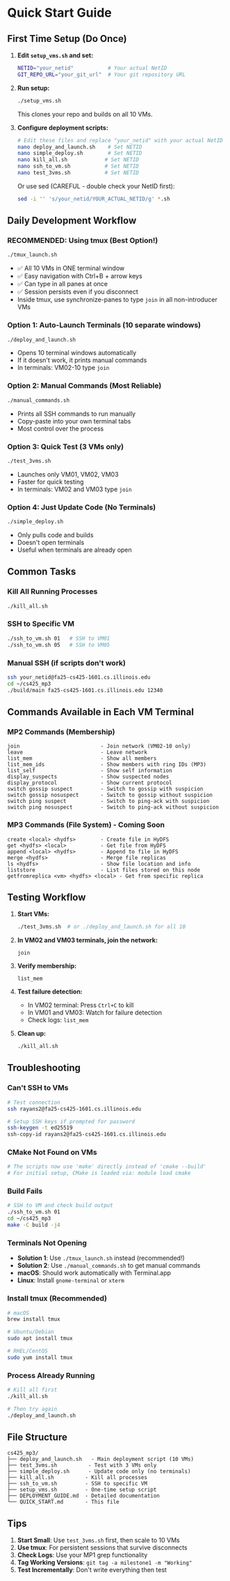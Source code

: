 # Quick Start Guide

## First Time Setup (Do Once)

1. **Edit `setup_vms.sh` and set:**
   ```bash
   NETID="your_netid"           # Your actual NetID
   GIT_REPO_URL="your_git_url"  # Your git repository URL
   ```

2. **Run setup:**
   ```bash
   ./setup_vms.sh
   ```
   This clones your repo and builds on all 10 VMs.

3. **Configure deployment scripts:**
   ```bash
   # Edit these files and replace "your_netid" with your actual NetID
   nano deploy_and_launch.sh    # Set NETID
   nano simple_deploy.sh        # Set NETID
   nano kill_all.sh            # Set NETID
   nano ssh_to_vm.sh           # Set NETID
   nano test_3vms.sh           # Set NETID
   ```

   Or use sed (CAREFUL - double check your NetID first):
   ```bash
   sed -i '' 's/your_netid/YOUR_ACTUAL_NETID/g' *.sh
   ```

## Daily Development Workflow

### RECOMMENDED: Using tmux (Best Option!)
```bash
./tmux_launch.sh
```
- ✅ All 10 VMs in ONE terminal window
- ✅ Easy navigation with Ctrl+B + arrow keys
- ✅ Can type in all panes at once
- ✅ Session persists even if you disconnect
- Inside tmux, use synchronize-panes to type `join` in all non-introducer VMs

### Option 1: Auto-Launch Terminals (10 separate windows)
```bash
./deploy_and_launch.sh
```
- Opens 10 terminal windows automatically
- If it doesn't work, it prints manual commands
- In terminals: VM02-10 type `join`

### Option 2: Manual Commands (Most Reliable)
```bash
./manual_commands.sh
```
- Prints all SSH commands to run manually
- Copy-paste into your own terminal tabs
- Most control over the process

### Option 3: Quick Test (3 VMs only)
```bash
./test_3vms.sh
```
- Launches only VM01, VM02, VM03
- Faster for quick testing
- In terminals: VM02 and VM03 type `join`

### Option 4: Just Update Code (No Terminals)
```bash
./simple_deploy.sh
```
- Only pulls code and builds
- Doesn't open terminals
- Useful when terminals are already open

## Common Tasks

### Kill All Running Processes
```bash
./kill_all.sh
```

### SSH to Specific VM
```bash
./ssh_to_vm.sh 01   # SSH to VM01
./ssh_to_vm.sh 05   # SSH to VM05
```

### Manual SSH (if scripts don't work)
```bash
ssh your_netid@fa25-cs425-1601.cs.illinois.edu
cd ~/cs425_mp3
./build/main fa25-cs425-1601.cs.illinois.edu 12340
```

## Commands Available in Each VM Terminal

### MP2 Commands (Membership)
```
join                          - Join network (VM02-10 only)
leave                         - Leave network
list_mem                      - Show all members
list_mem_ids                  - Show members with ring IDs (MP3)
list_self                     - Show self information
display_suspects              - Show suspected nodes
display_protocol              - Show current protocol
switch gossip suspect         - Switch to gossip with suspicion
switch gossip nosuspect       - Switch to gossip without suspicion
switch ping suspect           - Switch to ping-ack with suspicion
switch ping nosuspect         - Switch to ping-ack without suspicion
```

### MP3 Commands (File System) - Coming Soon
```
create <local> <hydfs>        - Create file in HyDFS
get <hydfs> <local>           - Get file from HyDFS
append <local> <hydfs>        - Append to file in HyDFS
merge <hydfs>                 - Merge file replicas
ls <hydfs>                    - Show file location and info
liststore                     - List files stored on this node
getfromreplica <vm> <hydfs> <local> - Get from specific replica
```

## Testing Workflow

1. **Start VMs:**
   ```bash
   ./test_3vms.sh  # or ./deploy_and_launch.sh for all 10
   ```

2. **In VM02 and VM03 terminals, join the network:**
   ```
   join
   ```

3. **Verify membership:**
   ```
   list_mem
   ```

4. **Test failure detection:**
   - In VM02 terminal: Press `Ctrl+C` to kill
   - In VM01 and VM03: Watch for failure detection
   - Check logs: `list_mem`

5. **Clean up:**
   ```bash
   ./kill_all.sh
   ```

## Troubleshooting

### Can't SSH to VMs
```bash
# Test connection
ssh rayans2@fa25-cs425-1601.cs.illinois.edu

# Setup SSH keys if prompted for password
ssh-keygen -t ed25519
ssh-copy-id rayans2@fa25-cs425-1601.cs.illinois.edu
```

### CMake Not Found on VMs
```bash
# The scripts now use 'make' directly instead of 'cmake --build'
# For initial setup, CMake is loaded via: module load cmake
```

### Build Fails
```bash
# SSH to VM and check build output
./ssh_to_vm.sh 01
cd ~/cs425_mp3
make -C build -j4
```

### Terminals Not Opening
- **Solution 1**: Use `./tmux_launch.sh` instead (recommended!)
- **Solution 2**: Use `./manual_commands.sh` to get manual commands
- **macOS**: Should work automatically with Terminal.app
- **Linux**: Install `gnome-terminal` or `xterm`

### Install tmux (Recommended)
```bash
# macOS
brew install tmux

# Ubuntu/Debian
sudo apt install tmux

# RHEL/CentOS
sudo yum install tmux
```

### Process Already Running
```bash
# Kill all first
./kill_all.sh

# Then try again
./deploy_and_launch.sh
```

## File Structure

```
cs425_mp3/
├── deploy_and_launch.sh   - Main deployment script (10 VMs)
├── test_3vms.sh          - Test with 3 VMs only
├── simple_deploy.sh      - Update code only (no terminals)
├── kill_all.sh          - Kill all processes
├── ssh_to_vm.sh         - SSH to specific VM
├── setup_vms.sh         - One-time setup script
├── DEPLOYMENT_GUIDE.md  - Detailed documentation
└── QUICK_START.md       - This file
```

## Tips

1. **Start Small**: Use `test_3vms.sh` first, then scale to 10 VMs
2. **Use tmux**: For persistent sessions that survive disconnects
3. **Check Logs**: Use your MP1 grep functionality
4. **Tag Working Versions**: `git tag -a milestone1 -m "Working"`
5. **Test Incrementally**: Don't write everything then test
